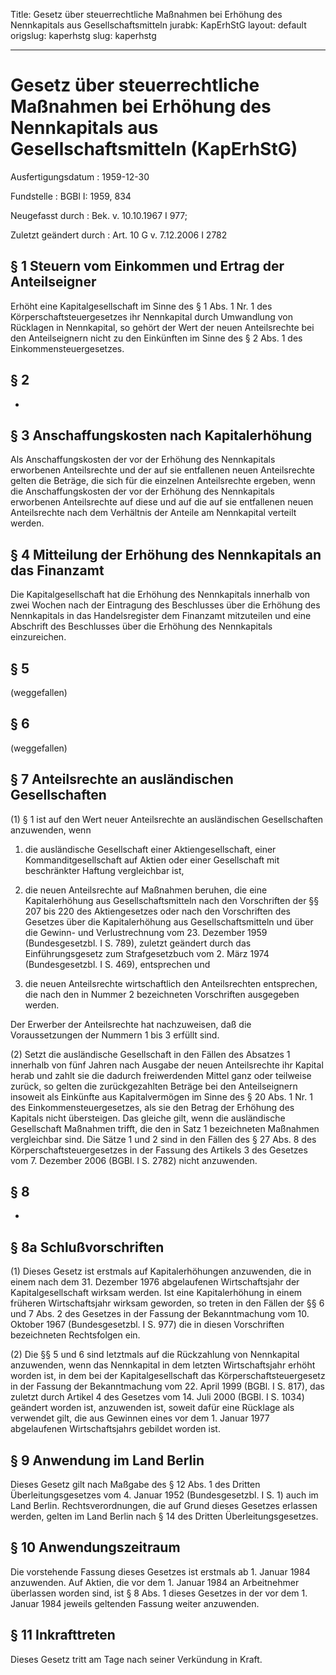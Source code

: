 Title: Gesetz über steuerrechtliche Maßnahmen bei Erhöhung des Nennkapitals aus Gesellschaftsmitteln
jurabk: KapErhStG
layout: default
origslug: kaperhstg
slug: kaperhstg

---

# Gesetz über steuerrechtliche Maßnahmen bei Erhöhung des Nennkapitals aus Gesellschaftsmitteln (KapErhStG)

Ausfertigungsdatum
:   1959-12-30

Fundstelle
:   BGBl I: 1959, 834

Neugefasst durch
:   Bek. v. 10.10.1967 I 977;

Zuletzt geändert durch
:   Art. 10 G v. 7.12.2006 I 2782


## § 1 Steuern vom Einkommen und Ertrag der Anteilseigner

Erhöht eine Kapitalgesellschaft im Sinne des § 1 Abs. 1 Nr. 1 des
Körperschaftsteuergesetzes ihr Nennkapital durch Umwandlung von
Rücklagen in Nennkapital, so gehört der Wert der neuen Anteilsrechte
bei den Anteilseignern nicht zu den Einkünften im Sinne des § 2 Abs. 1
des Einkommensteuergesetzes.


## § 2

-


## § 3 Anschaffungskosten nach Kapitalerhöhung

Als Anschaffungskosten der vor der Erhöhung des Nennkapitals
erworbenen Anteilsrechte und der auf sie entfallenen neuen
Anteilsrechte gelten die Beträge, die sich für die einzelnen
Anteilsrechte ergeben, wenn die Anschaffungskosten der vor der
Erhöhung des Nennkapitals erworbenen Anteilsrechte auf diese und auf
die auf sie entfallenen neuen Anteilsrechte nach dem Verhältnis der
Anteile am Nennkapital verteilt werden.


## § 4 Mitteilung der Erhöhung des Nennkapitals an das Finanzamt

Die Kapitalgesellschaft hat die Erhöhung des Nennkapitals innerhalb
von zwei Wochen nach der Eintragung des Beschlusses über die Erhöhung
des Nennkapitals in das Handelsregister dem Finanzamt mitzuteilen und
eine Abschrift des Beschlusses über die Erhöhung des Nennkapitals
einzureichen.


## § 5

(weggefallen)


## § 6

(weggefallen)


## § 7 Anteilsrechte an ausländischen Gesellschaften

(1) § 1 ist auf den Wert neuer Anteilsrechte an ausländischen
Gesellschaften anzuwenden, wenn

1.  die ausländische Gesellschaft einer Aktiengesellschaft, einer
    Kommanditgesellschaft auf Aktien oder einer Gesellschaft mit
    beschränkter Haftung vergleichbar ist,


2.  die neuen Anteilsrechte auf Maßnahmen beruhen, die eine
    Kapitalerhöhung aus Gesellschaftsmitteln nach den Vorschriften der §§
    207 bis 220 des Aktiengesetzes oder nach den Vorschriften des Gesetzes
    über die Kapitalerhöhung aus Gesellschaftsmitteln und über die Gewinn-
    und Verlustrechnung vom 23. Dezember 1959 (Bundesgesetzbl. I S. 789),
    zuletzt geändert durch das Einführungsgesetz zum Strafgesetzbuch vom
    2\. März 1974 (Bundesgesetzbl. I S. 469),
    entsprechen und


3.  die neuen Anteilsrechte wirtschaftlich den Anteilsrechten entsprechen,
    die nach den in Nummer 2 bezeichneten Vorschriften ausgegeben werden.



Der Erwerber der Anteilsrechte hat nachzuweisen, daß die
Voraussetzungen der Nummern 1 bis 3 erfüllt sind.

(2) Setzt die ausländische Gesellschaft in den Fällen des Absatzes 1
innerhalb von fünf Jahren nach Ausgabe der neuen Anteilsrechte ihr
Kapital herab und zahlt sie die dadurch freiwerdenden Mittel ganz oder
teilweise zurück, so gelten die zurückgezahlten Beträge bei den
Anteilseignern insoweit als Einkünfte aus Kapitalvermögen im Sinne des
§ 20 Abs. 1 Nr. 1 des Einkommensteuergesetzes, als sie den Betrag der
Erhöhung des Kapitals nicht übersteigen. Das gleiche gilt, wenn die
ausländische Gesellschaft Maßnahmen trifft, die den in Satz 1
bezeichneten Maßnahmen vergleichbar sind. Die Sätze 1 und 2 sind in
den Fällen des § 27 Abs. 8 des Körperschaftsteuergesetzes in der
Fassung des Artikels 3 des Gesetzes vom 7. Dezember 2006 (BGBl. I S.
2782) nicht anzuwenden.


## § 8

-


## § 8a Schlußvorschriften

(1) Dieses Gesetz ist erstmals auf Kapitalerhöhungen anzuwenden, die
in einem nach dem 31. Dezember 1976 abgelaufenen Wirtschaftsjahr der
Kapitalgesellschaft wirksam werden. Ist eine Kapitalerhöhung in einem
früheren Wirtschaftsjahr wirksam geworden, so treten in den Fällen der
§§ 6 und 7 Abs. 2 des Gesetzes in der Fassung der Bekanntmachung vom
10\. Oktober 1967 (Bundesgesetzbl. I S. 977) die in diesen Vorschriften
bezeichneten Rechtsfolgen ein.

(2) Die §§ 5 und 6 sind letztmals auf die Rückzahlung von Nennkapital
anzuwenden, wenn das Nennkapital in dem letzten Wirtschaftsjahr erhöht
worden ist, in dem bei der Kapitalgesellschaft das
Körperschaftsteuergesetz in der Fassung der Bekanntmachung vom 22.
April 1999 (BGBl. I S. 817), das zuletzt durch Artikel 4 des Gesetzes
vom 14. Juli 2000 (BGBl. I S. 1034) geändert worden ist, anzuwenden
ist, soweit dafür eine Rücklage als verwendet gilt, die aus Gewinnen
eines vor dem 1. Januar 1977 abgelaufenen Wirtschaftsjahrs gebildet
worden ist.


## § 9 Anwendung im Land Berlin

Dieses Gesetz gilt nach Maßgabe des § 12 Abs. 1 des Dritten
Überleitungsgesetzes vom 4. Januar 1952 (Bundesgesetzbl. I S. 1) auch
im Land Berlin. Rechtsverordnungen, die auf Grund dieses Gesetzes
erlassen werden, gelten im Land Berlin nach § 14 des Dritten
Überleitungsgesetzes.


## § 10 Anwendungszeitraum

Die vorstehende Fassung dieses Gesetzes ist erstmals ab 1. Januar 1984
anzuwenden. Auf Aktien, die vor dem 1. Januar 1984 an Arbeitnehmer
überlassen worden sind, ist § 8 Abs. 1 dieses Gesetzes in der vor dem
1\. Januar 1984 jeweils geltenden Fassung weiter anzuwenden.


## § 11 Inkrafttreten

Dieses Gesetz tritt am Tage nach seiner Verkündung in Kraft.


